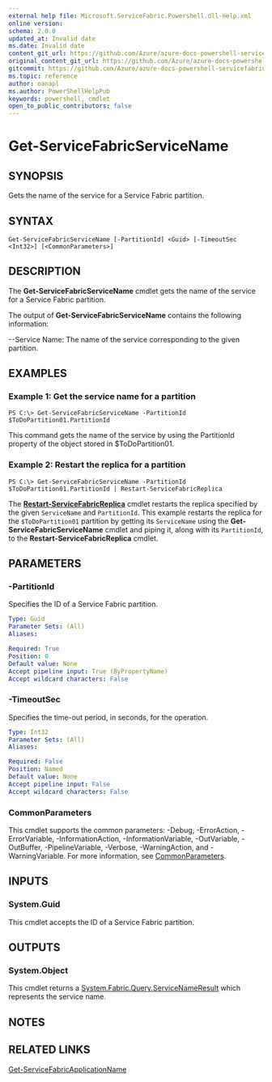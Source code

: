 ```yaml
---
external help file: Microsoft.ServiceFabric.Powershell.dll-Help.xml
online version:
schema: 2.0.0
updated_at: Invalid date
ms.date: Invalid date
content_git_url: https://github.com/Azure/azure-docs-powershell-servicefabric/blob/master/service-fabric-cmdlets/ServiceFabric/vlatest/Get-ServiceFabricServiceName.md
original_content_git_url: https://github.com/Azure/azure-docs-powershell-servicefabric/blob/master/service-fabric-cmdlets/ServiceFabric/vlatest/Get-ServiceFabricServiceName.md
gitcommit: https://github.com/Azure/azure-docs-powershell-servicefabric/blob/
ms.topic: reference
author: oanapl
ms.author: PowerShellHelpPub
keywords: powershell, cmdlet
open_to_public_contributors: false
---
```


# Get-ServiceFabricServiceName

## SYNOPSIS
Gets the name of the service for a Service Fabric partition.

## SYNTAX

```
Get-ServiceFabricServiceName [-PartitionId] <Guid> [-TimeoutSec <Int32>] [<CommonParameters>]
```

## DESCRIPTION
The **Get-ServiceFabricServiceName** cmdlet gets the name of the service for a Service Fabric partition.

The output of **Get-ServiceFabricServiceName** contains the following information:

--Service Name: The name of the service corresponding to the given partition.

## EXAMPLES

### Example 1: Get the service name for a partition
```
PS C:\> Get-ServiceFabricServiceName -PartitionId $ToDoPartition01.PartitionId
```

This command gets the name of the service by using the PartitionId property of the object stored in $ToDoPartition01.

### Example 2: Restart the replica for a partition
```
PS C:\> Get-ServiceFabricServiceName -PartitionId $ToDoPartition01.PartitionId | Restart-ServiceFabricReplica
```

The **[Restart-ServiceFabricReplica](./Restart-ServiceFabricReplica.md)** cmdlet restarts the replica specified by the given `ServiceName` and `PartitionId`. This example restarts the replica for the `$ToDoPartition01` partition by getting its `ServiceName` using the **Get-ServiceFabricServiceName** cmdlet and piping it, along with its `PartitionId`, to the **Restart-ServiceFabricReplica** cmdlet.

## PARAMETERS

### -PartitionId
Specifies the ID of a Service Fabric partition.

```yaml
Type: Guid
Parameter Sets: (All)
Aliases: 

Required: True
Position: 0
Default value: None
Accept pipeline input: True (ByPropertyName)
Accept wildcard characters: False
```

### -TimeoutSec
Specifies the time-out period, in seconds, for the operation.

```yaml
Type: Int32
Parameter Sets: (All)
Aliases: 

Required: False
Position: Named
Default value: None
Accept pipeline input: False
Accept wildcard characters: False
```

### CommonParameters
This cmdlet supports the common parameters: -Debug, -ErrorAction, -ErrorVariable, -InformationAction, -InformationVariable, -OutVariable, -OutBuffer, -PipelineVariable, -Verbose, -WarningAction, and -WarningVariable. For more information, see [CommonParameters](http://go.microsoft.com/fwlink/?LinkID=113216).

## INPUTS

### System.Guid
This cmdlet accepts the ID of a Service Fabric partition.

## OUTPUTS

### System.Object
This cmdlet returns a [System.Fabric.Query.ServiceNameResult](https://docs.microsoft.com/dotnet/api/system.fabric.query.servicenameresult) which represents the service name.

## NOTES

## RELATED LINKS

[Get-ServiceFabricApplicationName](./Get-ServiceFabricApplicationName.md)
